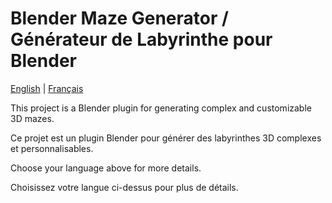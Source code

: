 # Blender Maze Generator / Générateur de Labyrinthe pour Blender

[English](README_en.md) | [Français](README_fr.md)

This project is a Blender plugin for generating complex and customizable 3D mazes.

Ce projet est un plugin Blender pour générer des labyrinthes 3D complexes et
personnalisables.

Choose your language above for more details.

Choisissez votre langue ci-dessus pour plus de détails.
